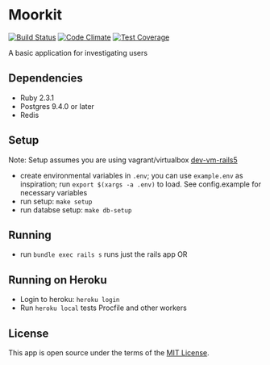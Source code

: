 # Moorkit

[![Build Status](https://travis-ci.org/ac21/moorkit.svg?branch=master)](https://travis-ci.org/ac21/moorkit)
[![Code Climate](https://codeclimate.com/repos/5789d9dcf7959a007f004277/badges/594d0c621b9235f67146/gpa.svg)](https://codeclimate.com/repos/5789d9dcf7959a007f004277/feed)
[![Test Coverage](https://codeclimate.com/repos/5789d9dcf7959a007f004277/badges/594d0c621b9235f67146/coverage.svg)](https://codeclimate.com/repos/5789d9dcf7959a007f004277/coverage)

A basic application for investigating users

## Dependencies
*   Ruby 2.3.1
*   Postgres 9.4.0 or later
*   Redis

## Setup
Note: Setup assumes you are using vagrant/virtualbox [dev-vm-rails5](https://github.com/ac21/dev-vm-rails5)
*   create environmental variables in `.env`;  you can use `example.env` as inspiration; run `export $(xargs -a .env)` to load.  See config.example for necessary variables
*   run setup: `make setup`
*   run databse setup: `make db-setup`

## Running
* run ``bundle exec rails s`` runs just the rails app
OR

## Running on Heroku
*   Login to heroku: `heroku login`
*   Run `heroku local` tests Procfile and other workers

## License

This app is open source under the terms of the [MIT License](http://opensource.org/licenses/MIT).
